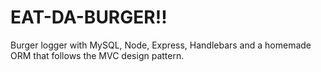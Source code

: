 # EAT-DA-BURGER!!
Burger logger with MySQL, Node, Express, Handlebars and a homemade ORM that follows the MVC design pattern.
